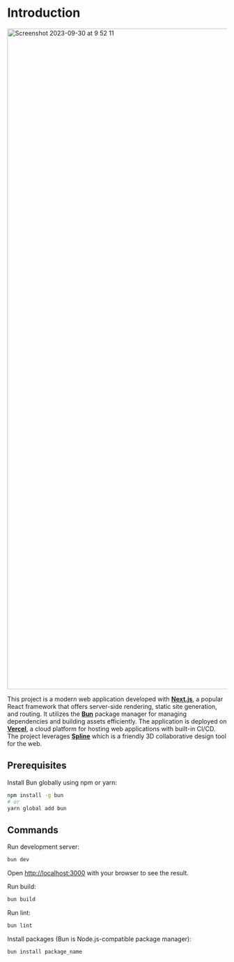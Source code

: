 # Introduction

<img width="1512" alt="Screenshot 2023-09-30 at 9 52 11" src="https://github.com/nembence/next-js-bun/assets/57453541/7bf7e90a-b6c8-46d8-a8b3-f94898e2fe2c">

This project is a modern web application developed with [**Next.js**](https://nextjs.org), a popular React framework that offers server-side rendering, static site generation, and routing. It utilizes the [**Bun**](https://bun.sh) package manager for managing dependencies and building assets efficiently. The application is deployed on [**Vercel**](https://vercel.com/features/infrastructure), a cloud platform for hosting web applications with built-in CI/CD. The project leverages [**Spline**](https://spline.design) which is a friendly 3D collaborative design tool for the web.

## Prerequisites

Install Bun globally using npm or yarn:

```bash
npm install -g bun
# or
yarn global add bun
```

## Commands

Run development server:

```bash
bun dev
```

Open [http://localhost:3000](http://localhost:3000) with your browser to see the result.

Run build:

```bash
bun build
```

Run lint:

```bash
bun lint
```

Install packages (Bun is Node.js-compatible package manager):

```bash
bun install package_name
```
